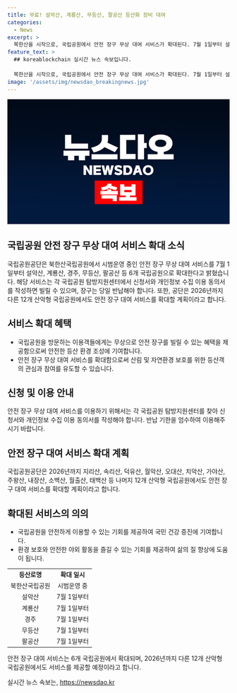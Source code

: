 ```yaml
---
title: 무료! 설악산, 계룡산, 무등산, 팔공산 등산화 장비 대여
categories:
  - News
excerpt: >
  북한산을 시작으로, 국립공원에서 안전 장구 무상 대여 서비스가 확대된다. 7월 1일부터 설악산, 계룡산, 경주, 무등산, 팔공산 등 6개 국립공원에서 등산화와 무릎보호대 등을 무상으로 빌릴 수 있다. 신청서와 개인정보 수집 이용 동의서 작성 후 당일 반납할 수 있다. 2026년까지 다른 12개 산악형 국립공원에서도 해당 서비스를 확대할 예정이다.
feature_text: >
  ## koreablockchain 실시간 뉴스 속보입니다.

  북한산을 시작으로, 국립공원에서 안전 장구 무상 대여 서비스가 확대된다. 7월 1일부터 설악산, 계룡산, 경주, 무등산, 팔공산 등 6개 국립공원에서 등산화와 무릎보호대 등을 무상으로 빌릴 수 있다. 신청서와 개인정보 수집 이용 동의서 작성 후 당일 반납할 수 있다. 2026년까지 다른 12개 산악형 국립공원에서도 해당 서비스를 확대할 예정이다.
image: '/assets/img/newsdao_breakingnews.jpg'
---
```


<p><img src="/assets/img/newsdao_breakingnews.jpg" alt="koreablockchain 속보" /></p>

<h2 data-ke-size="size26">국립공원 안전 장구 무상 대여 서비스 확대 소식</h2>

<p data-ke-size="size16">국립공원공단은 북한산국립공원에서 시범운영 중인 안전 장구 무상 대여 서비스를 7월 1일부터 설악산, 계룡산, 경주, 무등산, 팔공산 등 6개 국립공원으로 확대한다고 밝혔습니다. 해당 서비스는 각 국립공원 탐방지원센터에서 신청서와 개인정보 수집 이용 동의서를 작성하면 빌릴 수 있으며, 장구는 당일 반납해야 합니다. 또한, 공단은 2026년까지 다른 12개 산악형 국립공원에서도 안전 장구 대여 서비스를 확대할 계획이라고 합니다.</p>

<h2 data-ke-size="size26">서비스 확대 혜택</h2>

<ul>
  <li>국립공원을 방문하는 이용객들에게는 무상으로 안전 장구를 빌릴 수 있는 혜택을 제공함으로써 안전한 등산 환경 조성에 기여합니다.</li>
  <li>안전 장구 무상 대여 서비스를 확대함으로써 산림 및 자연환경 보호를 위한 등산객의 관심과 참여를 유도할 수 있습니다.</li>
</ul>

<h2 data-ke-size="size26">신청 및 이용 안내</h2>

<p data-ke-size="size16">안전 장구 무상 대여 서비스를 이용하기 위해서는 각 국립공원 탐방지원센터를 찾아 신청서와 개인정보 수집 이용 동의서를 작성해야 합니다. 반납 기한을 엄수하여 이용해주시기 바랍니다.</p>

<h2 data-ke-size="size26">안전 장구 대여 서비스 확대 계획</h2>

<p data-ke-size="size16">국립공원공단은 2026년까지 지리산, 속리산, 덕유산, 월악산, 오대산, 치악산, 가야산, 주왕산, 내장산, 소백산, 월출산, 태백산 등 나머지 12개 산악형 국립공원에서도 안전 장구 대여 서비스를 확대할 계획이라고 합니다.</p>

<h2 data-ke-size="size26">확대된 서비스의 의의</h2>

<ul>
  <li>국립공원을 안전하게 이용할 수 있는 기회를 제공하여 국민 건강 증진에 기여합니다.</li>
  <li>환경 보호와 안전한 야외 활동을 즐길 수 있는 기회를 제공하여 삶의 질 향상에 도움이 됩니다.</li>
</ul>

<table>
  <tbody>
    <tr>
      <td style="text-align: center; height: 17px;"><b>등산로명</b></td>
      <td style="text-align: center; height: 17px;"><b>확대 일시</b></td>
    </tr>
    <tr>
      <td style="text-align: center; height: 17px;">북한산국립공원</td>
      <td style="text-align: center; height: 17px;">시범운영 중</td>
    </tr>
    <tr>
      <td style="text-align: center; height: 17px;">설악산</td>
      <td style="text-align: center; height: 17px;">7월 1일부터</td>
    </tr>
    <tr>
      <td style="text-align: center; height: 17px;">계룡산</td>
      <td style="text-align: center; height: 17px;">7월 1일부터</td>
    </tr>
    <tr>
      <td style="text-align: center; height: 17px;">경주</td>
      <td style="text-align: center; height: 17px;">7월 1일부터</td>
    </tr>
    <tr>
      <td style="text-align: center; height: 17px;">무등산</td>
      <td style="text-align: center; height: 17px;">7월 1일부터</td>
    </tr>
    <tr>
      <td style="text-align: center; height: 17px;">팔공산</td>
      <td style="text-align: center; height: 17px;">7월 1일부터</td>
    </tr>
  </tbody>
</table>

<p data-ke-size="size16">안전 장구 대여 서비스는 6개 국립공원에서 확대되며, 2026년까지 다른 12개 산악형 국립공원에서도 서비스를 제공할 예정이라고 합니다.</p>
실시간 뉴스 속보는, <a href="https://newsdao.kr" rel="dofollow">https://newsdao.kr</a>


